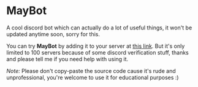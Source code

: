 # MayBot
A cool discord bot which can actually do a lot of useful things, it won't be updated anytime soon, sorry for this.

You can try **MayBot** by adding it to your server at [this link](https://top.gg/bot/747965125599821914).
But it's only limited to 100 servers because of some discord verification stuff, thanks and please tell me if you need help with using it.

_Note:_ Please don't copy-paste the source code cause it's rude and unprofessional, you're welcome to use it for educational purposes :)
